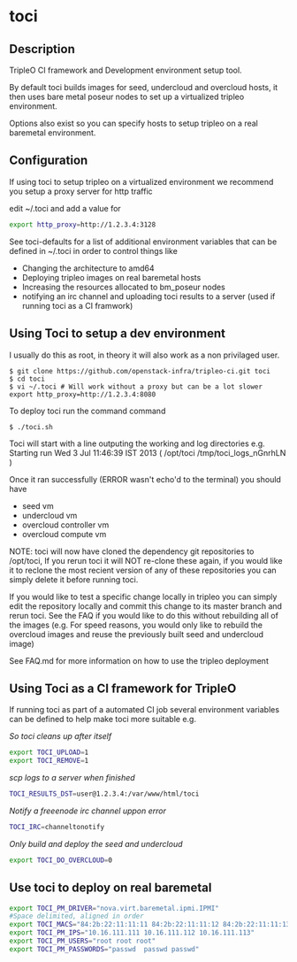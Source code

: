 toci
====


Description
-----------

TripleO CI framework and Development environment setup tool.

By default toci builds images for seed, undercloud and overcloud hosts, it
then uses bare metal poseur nodes to set up a virtualized tripleo environment.

Options also exist so you can specify hosts to setup tripleo on a real
baremetal environment.

Configuration
-------------

If using toci to setup tripleo on a virtualized environment we recommend you
setup a proxy server for http traffic

edit ~/.toci and add a value for
```bash
export http_proxy=http://1.2.3.4:3128
```

See toci-defaults for a list of additional environment variables that can be
defined in ~/.toci in order to control things like
* Changing the architecture to amd64
* Deploying tripleo images on real baremetal hosts
* Increasing the resources allocated to bm_poseur nodes
* notifying an irc channel and uploading toci results to a server (used if
  running toci as a CI framwork)

Using Toci to setup a dev environment
-------------------------------------

I usually do this as root, in theory it will also work as a non privilaged
user.

    $ git clone https://github.com/openstack-infra/tripleo-ci.git toci
    $ cd toci
    $ vi ~/.toci # Will work without a proxy but can be a lot slower
    export http_proxy=http://1.2.3.4:8080

To deploy toci run the command command

    $ ./toci.sh

Toci will start with a line outputing the working and log directories e.g.
Starting run Wed  3 Jul 11:46:39 IST 2013 ( /opt/toci /tmp/toci_logs_nGnrhLN )

Once it ran successfully (ERROR wasn't echo'd to the terminal) you should have
* seed vm
* undercloud vm
* overcloud controller vm
* overcloud compute vm

NOTE: toci will now have cloned the dependency git repositories to /opt/toci,
If you rerun toci it will NOT re-clone these again, if you would like it to
reclone the most recient version of any of these repositories you can simply
delete it before running toci.

If you would like to test a specific change locally in tripleo you can simply
edit the repository locally and commit this change to its master branch and
rerun toci. See the FAQ if you would like to do this without rebuilding all of
the images (e.g. For speed reasons, you would only like to rebuild the
overcloud images and reuse the previously built seed and undercloud image)

See FAQ.md for more information on how to use the tripleo deployment

Using Toci as a CI framework for TripleO
----------------------------------------

If running toci as part of a automated CI job several environment variables
can be defined to help make toci more suitable e.g.

*So toci cleans up after itself*
```bash
export TOCI_UPLOAD=1
export TOCI_REMOVE=1
```

*scp logs to a server when finished*
```bash
TOCI_RESULTS_DST=user@1.2.3.4:/var/www/html/toci
```

*Notify a freeenode irc channel uppon error*
```bash
TOCI_IRC=channeltonotify
```

*Only build and deploy the seed and undercloud*
```bash
export TOCI_DO_OVERCLOUD=0
```


Use toci to deploy on real baremetal
-----------------------------------
```bash
export TOCI_PM_DRIVER="nova.virt.baremetal.ipmi.IPMI"
#Space delimited, aligned in order
export TOCI_MACS="84:2b:22:11:11:11 84:2b:22:11:11:12 84:2b:22:11:11:13"
export TOCI_PM_IPS="10.16.111.111 10.16.111.112 10.16.111.113"
export TOCI_PM_USERS="root root root"
export TOCI_PM_PASSWORDS="passwd  passwd passwd"
```
